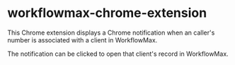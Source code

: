 # workflowmax-chrome-extension

This Chrome extension displays a Chrome notification when an caller's number is associated with a client in WorkflowMax.

The notification can be clicked to open that client's record in WorkflowMax.